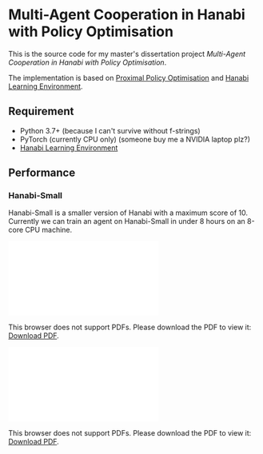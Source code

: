 # Multi-Agent Cooperation in Hanabi with Policy Optimisation

This is the source code for my master's dissertation project _Multi-Agent Cooperation in Hanabi with Policy Optimisation_.

The implementation is based on [Proximal Policy Optimisation](https://arxiv.org/abs/1707.06347) and [Hanabi Learning Environment](https://github.com/deepmind/hanabi-learning-environment).

## Requirement

- Python 3.7+ (because I can't survive without f-strings)
- PyTorch (currently CPU only) (someone buy me a NVIDIA laptop plz?)
- [Hanabi Learning Environment](https://github.com/deepmind/hanabi-learning-environment)

## Performance

### Hanabi-Small

Hanabi-Small is a smaller version of Hanabi with a maximum score of 10. Currently we can train an agent on Hanabi-Small in under 8 hours on an 8-core CPU machine.

<object data="figures/mlp_training.pdf" type="application/pdf" width="700px" height="700px">
    <embed src="figures/mlp_training.pdf">
        <p>This browser does not support PDFs. Please download the PDF to view it: <a href="figures/mlp_training.pdf">Download PDF</a>.</p>
    </embed>
</object>

<object data="figures/rnn_training.pdf" type="application/pdf" width="700px" height="700px">
    <embed src="figures/rnn_training.pdf">
        <p>This browser does not support PDFs. Please download the PDF to view it: <a href="figures/rnn_training.pdf">Download PDF</a>.</p>
    </embed>
</object>
